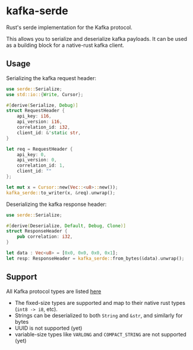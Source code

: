 # kafka-serde

Rust's serde implementation for the Kafka protocol.

This allows you to serialize and deserialize kafka payloads. It can
be used as a building block for a native-rust kafka client.

## Usage

Serializing the kafka request header:

```rust
use serde::Serialize;
use std::io::{Write, Cursor};

#[derive(Serialize, Debug)]
struct RequestHeader {
    api_key: i16,
    api_version: i16,
    correlation_id: i32,
    client_id: &'static str,
}

let req = RequestHeader {
    api_key: 0,
    api_version: 0,
    correlation_id: 1,
    client_id: ""
};

let mut x = Cursor::new(Vec::<u8>::new());
kafka_serde::to_writer(x, &req).unwrap();
```

Deserializing the kafka response header:

```rust
use serde::Serialize;

#[derive(Deserialize, Default, Debug, Clone)]
struct ResponseHeader {
    pub correlation: i32,
}

let data : Vec<u8> = [0x0, 0x0, 0x0, 0x1];
let resp: ResponseHeader = kafka_serde::from_bytes(&data).unwrap();
```

## Support

All Kafka protocol types are listed [here](https://kafka.apache.org/protocol#protocol_types)

* The fixed-size types are supported and map to their native rust types (`int8 -> i8`, etc).
* Strings can be deserialized to both `String` and `&str`, and similarly
  for bytes
* UUID is not supported (yet)
* variable-size types like `VARLONG` and `COMPACT_STRING` are not
  supported (yet)
